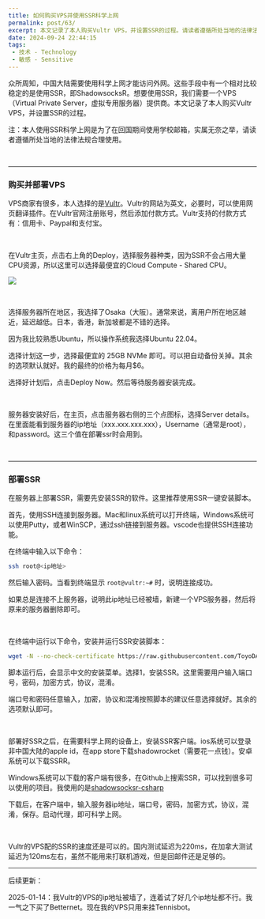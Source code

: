 ```yaml
---
title: 如何购买VPS并使用SSR科学上网
permalink: post/63/
excerpt: 本文记录了本人购买Vultr VPS，并设置SSR的过程。请读者遵循所处当地的法律法规合理使用。
date: 2024-09-24 22:44:15
tags: 
 - 技术 - Technology
 - 敏感 - Sensitive
---
```


众所周知，中国大陆需要使用科学上网才能访问外网。这些手段中有一个相对比较稳定的是使用SSR，即ShadowsocksR。想要使用SSR，我们需要一个VPS（Virtual Private Server，虚拟专用服务器）提供商。本文记录了本人购买Vultr VPS，并设置SSR的过程。

注：本人使用SSR科学上网是为了在回国期间使用学校邮箱，实属无奈之举，请读者遵循所处当地的法律法规合理使用。

<br>

---

### 购买并部署VPS

VPS商家有很多，本人选择的是[Vultr](https://www.vultr.com/)。Vultr的网站为英文，必要时，可以使用网页翻译插件。在Vultr官网注册账号，然后添加付款方式。Vultr支持的付款方式有：信用卡、Paypal和支付宝。

<br>

在Vultr主页，点击右上角的Deploy，选择服务器种类，因为SSR不会占用大量CPU资源，所以这里可以选择最便宜的Cloud Compute - Shared CPU。

![](1.png)

<br>

选择服务器所在地区，我选择了Osaka（大阪）。通常来说，离用户所在地区越近，延迟越低。日本，香港，新加坡都是不错的选择。

因为我比较熟悉Ubuntu，所以操作系统我选择Ubuntu 22.04。

选择计划这一步，选择最便宜的 25GB NVMe 即可。可以把自动备份关掉。其余的选项默认就好。我的最终的价格为每月$6。

选择好计划后，点击Deploy Now。然后等待服务器安装完成。

<br>

服务器安装好后，在主页，点击服务器右侧的三个点图标，选择Server details。在里面能看到服务器的ip地址（xxx.xxx.xxx.xxx），Username（通常是root），和password。这三个值在部署ssr时会用到。

<br>

---

### 部署SSR

在服务器上部署SSR，需要先安装SSR的软件。这里推荐使用SSR一键安装脚本。

首先，使用SSH连接到服务器。Mac和linux系统可以打开终端，Windows系统可以使用Putty，或者WinSCP，通过ssh链接到服务器。vscode也提供SSH连接功能。

在终端中输入以下命令：

```bash
ssh root@<ip地址>
```

然后输入密码。当看到终端显示 `root@vultr:~#` 时，说明连接成功。

如果总是连接不上服务器，说明此ip地址已经被墙，新建一个VPS服务器，然后将原来的服务器删除即可。

<br>

在终端中运行以下命令，安装并运行SSR安装脚本：

```bash
wget -N --no-check-certificate https://raw.githubusercontent.com/ToyoDAdoubi/doubi/master/ssr.sh && chmod +x ssr.sh && bash ssr.sh
```

脚本运行后，会显示中文的安装菜单。选择1，安装SSR。这里需要用户输入端口号，密码，加密方式，协议，混淆。

端口号和密码任意输入，加密，协议和混淆按照脚本的建议任意选择就好。其余的选项默认即可。

<br>

部署好SSR之后，在需要科学上网的设备上，安装SSR客户端。ios系统可以登录非中国大陆的apple id，在app store下载shadowrocket（需要花一点钱）。安卓系统可以下载SSRR。

Windows系统可以下载的客户端有很多，在Github上搜索SSR，可以找到很多可以使用的项目。我使用的是[shadowsocksr-csharp](https://github.com/shadowsocksr-rm/shadowsocksr-csharp/releases/tag/4.7.0.1)

下载后，在客户端中，输入服务器ip地址，端口号，密码，加密方式，协议，混淆，保存。启动代理，即可科学上网。

<br>

Vultr的VPS配的SSR的速度还是可以的。国内测试延迟为220ms，在加拿大测试延迟为120ms左右，虽然不能用来打联机游戏，但是回邮件还是足够的。

---

后续更新：

2025-01-14：我Vultr的VPS的ip地址被墙了，连着试了好几个ip地址都不行。我一气之下买了Betternet。现在我的VPS只用来挂Tennisbot。